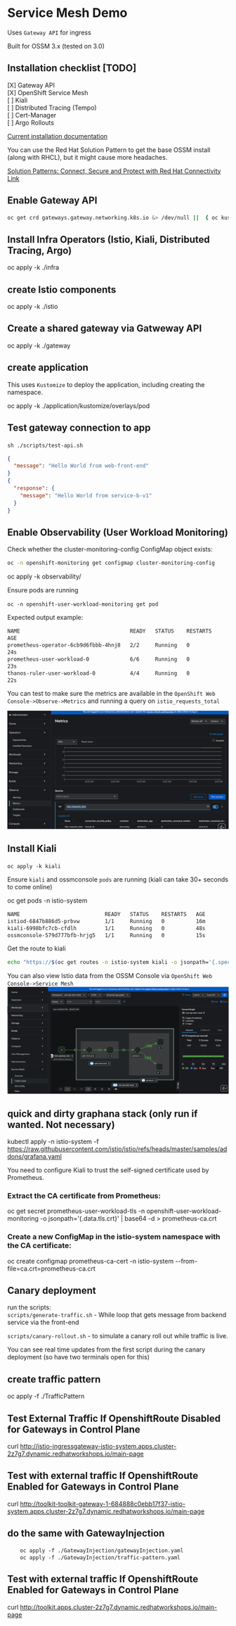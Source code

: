 # Service Mesh Demo
Uses `Gateway API` for ingress  

Built for OSSM 3.x (tested on 3.0)

## Installation checklist [TODO]
[X] Gateway API  
[X] OpenShift Service Mesh  
[ ] Kiali  
[ ] Distributed Tracing (Tempo)  
[ ] Cert-Manager  
[ ] Argo Rollouts  

[Current installation documentation](https://docs.openshift.com/service-mesh/3.0.0tp1/install/ossm-installing-openshift-service-mesh.html)

You can use the Red Hat Solution Pattern to get the base OSSM install (along with RHCL), but it might cause more headaches.


[Solution Patterns: Connect, Secure and Protect with Red Hat Connectivity Link](https://www.solutionpatterns.io/soln-pattern-connectivity-link/solution-patter)

## Enable Gateway API
```bash
oc get crd gateways.gateway.networking.k8s.io &> /dev/null ||  { oc kustomize "github.com/kubernetes-sigs/gateway-api/config/crd?ref=v1.0.0" | oc apply -f -; }
```

## Install Infra Operators (Istio, Kiali, Distributed Tracing, Argo)
oc apply -k ./infra

## create Istio components
oc apply -k ./istio

## Create a shared gateway via Gatweway API
oc apply -k ./gateway

## create application
This uses `Kustomize` to deploy the application, including creating the namespace.    
  
oc apply -k ./application/kustomize/overlays/pod  
  
## Test gateway connection to app
`sh ./scripts/test-api.sh `  

```json
{
  "message": "Hello World from web-front-end"
}
{
  "response": {
    "message": "Hello World from service-b-v1"
  }
}
```

## Enable Observability (User Workload Monitoring)
Check whether the cluster-monitoring-config ConfigMap object exists:

```bash
oc -n openshift-monitoring get configmap cluster-monitoring-config
```
  
oc apply -k observability/  
  
Ensure pods are running  
  
`oc -n openshift-user-workload-monitoring get pod`  
  
Expected output example:
```
NAME                                   READY   STATUS    RESTARTS   AGE
prometheus-operator-6cb9d6fbbb-4hnj8   2/2     Running   0          24s
prometheus-user-workload-0             6/6     Running   0          23s
thanos-ruler-user-workload-0           4/4     Running   0          22s
```

You can test to make sure the metrics are available in the `OpenShift Web Console->Observe->Metrics`
and running a query on `istio_requests_total`

![Screenshot of example query](img/image01.png)

## Install Kiali
`oc apply -k kiali`  
  
Ensure `kiali` and ossmconsole `pods` are running (kiali can take 30+ seconds to come online)  
  
oc get pods -n istio-system  
```
NAME                           READY   STATUS    RESTARTS   AGE
istiod-6847b886d5-prbvw        1/1     Running   0          16m
kiali-6998bfc7cb-cfdlh         1/1     Running   0          48s
ossmconsole-579d777bfb-hrjg5   1/1     Running   0          15s
```
Get the route to kiali
```bash
echo "https://$(oc get routes -n istio-system kiali -o jsonpath='{.spec.host}')"
```

You can also view Istio data from the OSSM Console via `OpenShift Web Console->Service Mesh`
![OSSM Console while testing canary rollout](img/image02.png)

## quick and dirty graphana stack (only run if wanted. Not necessary)
kubectl apply -n istio-system -f https://raw.githubusercontent.com/istio/istio/refs/heads/master/samples/addons/grafana.yaml

You need to configure Kiali to trust the self-signed certificate used by Prometheus.

### Extract the CA certificate from Prometheus:

oc get secret prometheus-user-workload-tls -n openshift-user-workload-monitoring -o jsonpath='{.data.tls\.crt}' | base64 -d > prometheus-ca.crt


### Create a new ConfigMap in the istio-system namespace with the CA certificate:

oc create configmap prometheus-ca-cert -n istio-system --from-file=ca.crt=prometheus-ca.crt


## Canary deployment
run the scripts:  
`scripts/generate-traffic.sh` - While loop that gets message from backend service via the front-end  
  
`scripts/canary-rollout.sh` - to simulate a canary roll out while traffic is live.  
  
You can see real time updates from the first script during the canary deployment (so have two terminals open for this)

## create traffic pattern
oc apply -f ./TrafficPattern

## Test External Traffic If OpenshiftRoute Disabled for Gateways in Control Plane
curl http://istio-ingressgateway-istio-system.apps.cluster-2z7g7.dynamic.redhatworkshops.io/main-page

## Test with external traffic If OpenshiftRoute Enabled for Gateways in Control Plane
curl http://toolkit-toolkit-gateway-1-684888c0ebb17f37-istio-system.apps.cluster-2z7g7.dynamic.redhatworkshops.io/main-page

## do the same with GatewayInjection
``` 
    oc apply -f ./GatewayInjection/gatewayInjection.yaml
    oc apply -f ./GatewayInjection/traffic-pattern.yaml
```    

## Test with external traffic If OpenshiftRoute Enabled for Gateways in Control Plane
curl http://toolkit.apps.cluster-2z7g7.dynamic.redhatworkshops.io/main-page